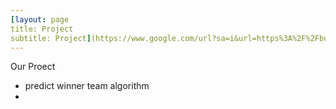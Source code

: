 ```yaml
---
[layout: page
title: Project
subtitle: Project](https://www.google.com/url?sa=i&url=https%3A%2F%2Fbuiltin.com%2Fartificial-intelligence%2Fmachine-learning-examples-applications&psig=AOvVaw3Tjp7cJGe3tFf3V4IP101c&ust=1677773915394000&source=images&cd=vfe&ved=0CBAQjRxqFwoTCICXqISRu_0CFQAAAAAdAAAAABAE)
---
```

Our Proect
- predict winner team algorithm
- 
